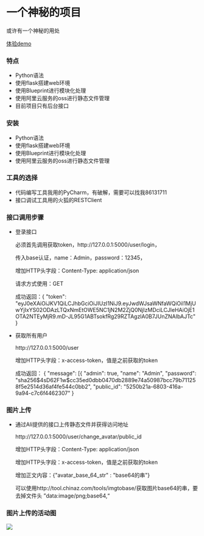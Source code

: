 <h1>一个神秘的项目</h1>
<p>或许有一个神秘的用处</p>

<a href="http://testhttps.0431zy.com/" rel="nofollow">体验demo</a>

<h3>特点</h3>
<ul>
<li>Python语法</li>
<li>使用flask搭建web环境</li>
<li>使用Blueprint进行模块化处理</li>
<li>使用阿里云服务的oss进行静态文件管理</li>
<li>目前项目只有后台接口</li>
</ul>

<h3>安装</h3>
<ul>
<li>Python语法</li>
<li>使用flask搭建web环境</li>
<li>使用Blueprint进行模块化处理</li>
<li>使用阿里云服务的oss进行静态文件管理</li>
</ul>

<h3>工具的选择</h3>
<ul>
<li>代码编写工具我用的PyCharm，有破解，需要可以找我86131711</li>
<li>接口调试工具用的火狐的RESTClient</li>
</ul>

<h3>接口调用步骤</h3>
<ul>
<li>登录接口
<p>必须首先调用获取token，http://127.0.0.1:5000/user/login，</p>
<p>传入base认证，name：Admin，password：12345，</p>
<p>增加HTTP头字段：Content-Type: application/json</p>
<p>请求方式使用：GET</p>
<p>成功返回：{
  "token": "eyJ0eXAiOiJKV1QiLCJhbGciOiJIUzI1NiJ9.eyJwdWJsaWNfaWQiOiI1MjUwYjIxYS02ODAzLTQxNmEtOWE5NC1jN2M2ZjQ0NjIzMDciLCJleHAiOjE1OTA2NTEyMjR9.mD-JL95G1ABTsokfRg29RZTAgzlA0B7JUnZNAIbAJTc"
}
</p>
</li>
<li>获取所有用户
<p>http://127.0.0.1:5000/user</p>
<p>增加HTTP头字段：x-access-token，值是之前获取的token</p>
<p>成功返回：
{
  "message": [{
    "admin": true,
    "name": "Admin",
    "password": "sha256$4sD62F1w$cc35ed0dbb0470db2889e74a50987bcc79b711258f5e2514d36af4fe544c0bb2",
    "public_id": "5250b21a-6803-416a-9a94-c7c6f4462307"
}
</p>
</li>
</ul>

<h3>图片上传</h3>
<ul>
<li>通过Ali提供的接口上传静态文件并获得访问地址
<p>http://127.0.0.1:5000/user/change_avatar/public_id</p>
<p>增加HTTP头字段：Content-Type: application/json</p>
<p>增加HTTP头字段：x-access-token，值是之前获取的token</p>
<p>增加正文内容：{"avatar_base_64_str" : "base64的串"}</p>
<p>可以使用http://tool.chinaz.com/tools/imgtobase/获取图片base64的串，要去掉文件头 ”data:image/png;base64,“</p>
</li>
</ul>

<h3>图片上传的活动图</h3>
<img src="http://sunlingfeng.0431zy.com/%E6%B3%B3%E9%81%93%E6%B4%BB%E5%8A%A8%E5%9B%BE.jpg
"/>